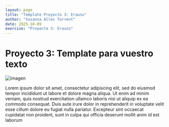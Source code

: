 ```yaml
---
layout: page
title: "Template Proyecto 3: Erauso"
author: "Susanna Alles Torrent"
date: 2025-10-09
exercise: "Proyecto 3: Erauso"
---
```


# Proyecto 3: Template para vuestro texto 

![imagen](URL)

Lorem ipsum dolor sit amet, consectetur adipiscing elit, sed do eiusmod tempor incididunt ut labore et dolore magna aliqua. Ut enim ad minim veniam, quis nostrud exercitation ullamco laboris nisi ut aliquip ex ea commodo consequat. Duis aute irure dolor in reprehenderit in voluptate velit esse cillum dolore eu fugiat nulla pariatur. Excepteur sint occaecat cupidatat non proident, sunt in culpa qui officia deserunt mollit anim id est laborum
